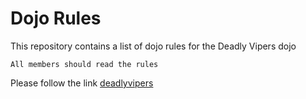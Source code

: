 Dojo Rules
==========

This repository contains a list of dojo rules for the Deadly Vipers dojo


```
All members should read the rules
```

Please follow the link [deadlyvipers](https://github.com/deadlyvipers)
